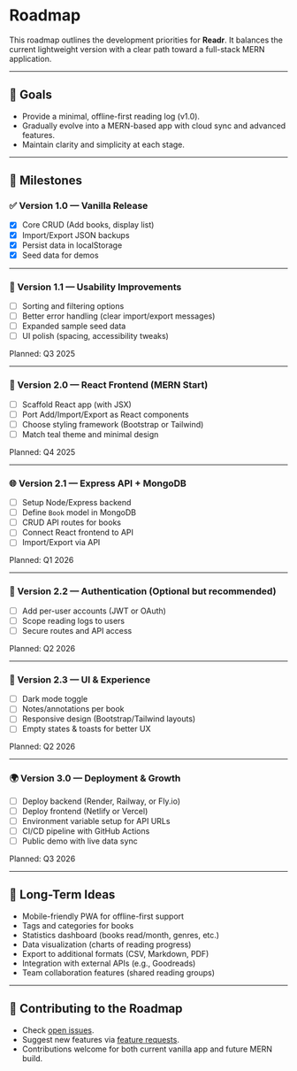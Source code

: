 # Roadmap

This roadmap outlines the development priorities for **Readr**.
It balances the current lightweight version with a clear path toward a full-stack MERN application.

---

## 🎯 Goals
- Provide a minimal, offline-first reading log (v1.0).
- Gradually evolve into a MERN-based app with cloud sync and advanced features.
- Maintain clarity and simplicity at each stage.

---

## 📌 Milestones

### ✅ Version 1.0 — Vanilla Release
- [x] Core CRUD (Add books, display list)
- [x] Import/Export JSON backups
- [x] Persist data in localStorage
- [x] Seed data for demos

---

### 🔄 Version 1.1 — Usability Improvements
- [ ] Sorting and filtering options
- [ ] Better error handling (clear import/export messages)
- [ ] Expanded sample seed data
- [ ] UI polish (spacing, accessibility tweaks)

Planned: Q3 2025

---

### 🚀 Version 2.0 — React Frontend (MERN Start) 
- [ ] Scaffold React app (with JSX)
- [ ] Port Add/Import/Export as React components 
- [ ] Choose styling framework (Bootstrap or Tailwind)
- [ ] Match teal theme and minimal design

Planned: Q4 2025

---

### 🌐 Version 2.1 — Express API + MongoDB
- [ ] Setup Node/Express backend
- [ ] Define `Book` model in MongoDB
- [ ] CRUD API routes for books
- [ ] Connect React frontend to API
- [ ] Import/Export via API 

Planned: Q1 2026

---

### 🔑 Version 2.2 — Authentication (Optional but recommended)
- [ ] Add per-user accounts (JWT or OAuth)
- [ ] Scope reading logs to users
- [ ] Secure routes and API access

Planned: Q2 2026

---

### 🎨 Version 2.3 — UI & Experience
- [ ] Dark mode toggle
- [ ] Notes/annotations per book
- [ ] Responsive design (Bootstrap/Tailwind layouts)
- [ ] Empty states & toasts for better UX

Planned: Q2 2026

---

### 🌍 Version 3.0 — Deployment & Growth
- [ ] Deploy backend (Render, Railway, or Fly.io)
- [ ] Deploy frontend (Netlify or Vercel)
- [ ] Environment variable setup for API URLs
- [ ] CI/CD pipeline with GitHub Actions
- [ ] Public demo with live data sync

Planned: Q3 2026

---

## 🔮 Long-Term Ideas
- Mobile-friendly PWA for offline-first support
- Tags and categories for books
- Statistics dashboard (books read/month, genres, etc.)
- Data visualization (charts of reading progress)
- Export to additional formats (CSV, Markdown, PDF)
- Integration with external APIs (e.g., Goodreads)
- Team collaboration features (shared reading groups)

---

## 🤝 Contributing to the Roadmap
- Check [open issues](https://github.com/conorgregson/reading-log-app/issues).
- Suggest new features via [feature requests](https://github.com/conorgregson/reading-log-app/issues/new?template=feature_request.md).
- Contributions welcome for both current vanilla app and future MERN build.